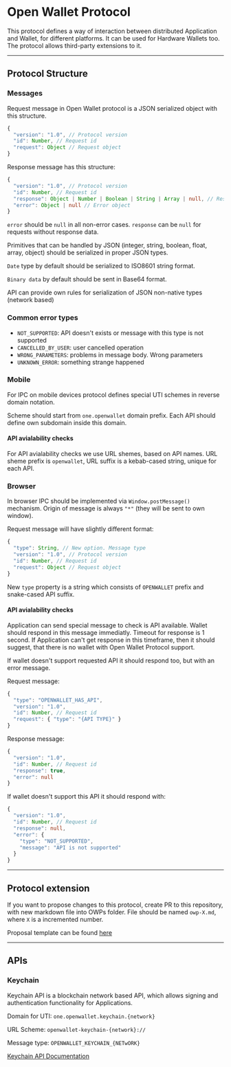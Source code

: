 # Open Wallet Protocol
This protocol defines a way of interaction between distributed Application and Wallet, for different platforms. It can be used for Hardware Wallets too. The protocol allows third-party extensions to it.

---
## Protocol Structure

### Messages
Request message in Open Wallet protocol is a JSON serialized object with this structure.
```ts
{
  "version": "1.0", // Protocol version
  "id": Number, // Request id
  "request": Object // Request object
}
```
Response message has this structure:
```ts
{
  "version": "1.0", // Protocol version
  "id": Number, // Request id
  "response": Object | Number | Boolean | String | Array | null, // Response
  "error": Object | null // Error object
}
```
`error` should be `null` in all non-error cases. `response` can be `null` for requests without response data.

Primitives that can be handled by JSON (integer, string, boolean, float, array, object) should be serialized in proper JSON types.

`Date` type by default should be serialized to ISO8601 string format.

`Binary data` by default should be sent in Base64 format.

API can provide own rules for serialization of JSON non-native types (network based)

### Common error types

* `NOT_SUPPORTED`: API doesn't exists or message with this type is not supported
* `CANCELLED_BY_USER`: user cancelled operation
* `WRONG_PARAMETERS`: problems in message body. Wrong parameters
* `UNKNOWN_ERROR`: something strange happened

### Mobile
For IPC on mobile devices protocol defines special UTI schemes in reverse domain notation.

Scheme should start from `one.openwallet` domain prefix. Each API should define own subdomain inside this domain.

#### API avialability checks
For API avialability checks we use URL shemes, based on API names. URL sheme prefix is `openwallet`, URL suffix is a kebab-cased string, unique for each API.

### Browser
In browser IPC should be implemented via `Window.postMessage()` mechanism. Origin of message is always `"*"` (they will be sent to own window). 

Request message will have slightly different format:
```ts
{
  "type": String, // New option. Message type
  "version": "1.0", // Protocol version
  "id": Number, // Request id
  "request": Object // Request object
}
```
New `type` property is a string which consists of `OPENWALLET` prefix and snake-cased API suffix.

#### API avialability checks
Application can send special message to check is API available. Wallet should respond in this message immediatly. Timeout for response is 1 second. If Application can't get response in this timeframe, then it should suggest, that there is no wallet with Open Wallet Protocol support.

If wallet doesn't support requested API it should respond too, but with an error message.

Request message:
```ts
{
  "type": "OPENWALLET_HAS_API",
  "version": "1.0",
  "id": Number, // Request id
  "request": { "type": "{API TYPE}" }
}
```

Response message:
```ts
{
  "version": "1.0",
  "id": Number, // Request id
  "response": true,
  "error": null
}
```

If wallet doesn't support this API it should respond with:
```ts
{
  "version": "1.0",
  "id": Number, // Request id
  "response": null,
  "error": { 
    "type": "NOT_SUPPORTED",
    "message": "API is not supported"
  }
}
```

---

## Protocol extension
If you want to propose changes to this protocol, create PR to this repository, with new markdown file into OWPs folder. File should be named `owp-X.md`, where `X` is a incremented number.

Proposal template can be found [here](owp-X.md)

---
## APIs
### Keychain
Keychain API is a blockchain network based API, which allows signing and authentication functionality for Applications.

Domain for UTI: `one.openwallet.keychain.{network}`

URL Scheme: `openwallet-keychain-{network}://`

Message type: `OPENWALLET_KEYCHAIN_{NETwORK}`

[Keychain API Documentation](OWPs/owp-1.md)
